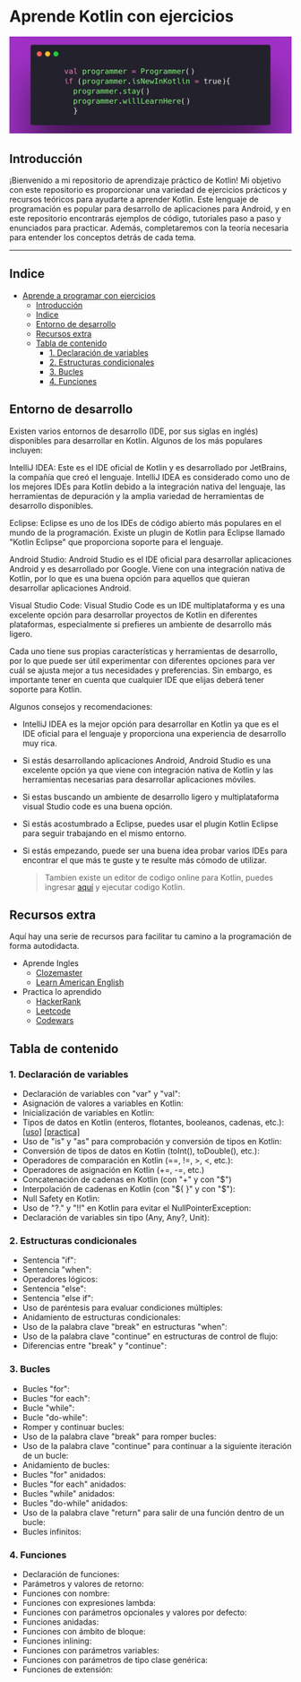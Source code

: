 # Aprende Kotlin con ejercicios

![banner](/banner.png)

## Introducción

¡Bienvenido a mi repositorio de aprendizaje práctico de Kotlin! Mi objetivo con este repositorio es proporcionar una variedad de ejercicios prácticos y recursos teóricos para ayudarte a aprender Kotlin. Este lenguaje de programación es popular para desarrollo de aplicaciones para Android, y en este repositorio encontrarás ejemplos de código, tutoriales paso a paso y enunciados para practicar. Además, completaremos con la teoría necesaria para entender los conceptos detrás de cada tema. 

  ----

## Indice

- [Aprende a programar con ejercicios](#aprende-a-programar-con-ejercicios)
  - [Introducción](#introducción)
  - [Indice](#indice)
  - [Entorno de desarrollo](#entorno-de-desarrollo)
  - [Recursos extra](#recursos-extra)
  - [Tabla de contenido](#tabla-de-contenido)
    - [1. Declaración de variables](#1-declaración-de-variables)
    - [2. Estructuras condicionales](#2-estructuras-condicionales)
    - [3. Bucles](#3-bucles)
    - [4. Funciones](#4-funciones)

## Entorno de desarrollo

Existen varios entornos de desarrollo (IDE, por sus siglas en inglés) disponibles para desarrollar en Kotlin. Algunos de los más populares incluyen:

IntelliJ IDEA: Este es el IDE oficial de Kotlin y es desarrollado por JetBrains, la compañía que creó el lenguaje. IntelliJ IDEA es considerado como uno de los mejores IDEs para Kotlin debido a la integración nativa del lenguaje, las herramientas de depuración y la amplia variedad de herramientas de desarrollo disponibles.

Eclipse: Eclipse es uno de los IDEs de código abierto más populares en el mundo de la programación. Existe un plugin de Kotlin para Eclipse llamado "Kotlin Eclipse" que proporciona soporte para el lenguaje.

Android Studio: Android Studio es el IDE oficial para desarrollar aplicaciones Android y es desarrollado por Google. Viene con una integración nativa de Kotlin, por lo que es una buena opción para aquellos que quieran desarrollar aplicaciones Android.

Visual Studio Code: Visual Studio Code es un IDE multiplataforma y es una excelente opción para desarrollar proyectos de Kotlin en diferentes plataformas, especialmente si prefieres un ambiente de desarrollo más ligero.

Cada uno tiene sus propias características y herramientas de desarrollo, por lo que puede ser útil experimentar con diferentes opciones para ver cuál se ajusta mejor a tus necesidades y preferencias. Sin embargo, es importante tener en cuenta que cualquier IDE que elijas deberá tener soporte para Kotlin.

Algunos consejos y recomendaciones:

  * IntelliJ IDEA es la mejor opción para desarrollar en Kotlin ya que es el IDE oficial para el lenguaje y proporciona una experiencia de desarrollo muy rica.

  * Si estás desarrollando aplicaciones Android, Android Studio es una excelente opción ya que viene con integración nativa de Kotlin y las herramientas necesarias para desarrollar aplicaciones móviles.

  * Si estas buscando un ambiente de desarrollo ligero y multiplataforma visual Studio code es una buena opción.

  * Si estás acostumbrado a Eclipse, puedes usar el plugin Kotlin Eclipse para seguir trabajando en el mismo entorno.

  * Si estás empezando, puede ser una buena idea probar varios IDEs para encontrar el que más te guste y te resulte más cómodo de utilizar.

    > Tambien existe un editor de codigo online para Kotlin, puedes ingresar 
    [aquí](https://play.kotlinlang.org/) y ejecutar codigo Kotlin.

## Recursos extra

Aquí hay una serie de recursos para facilitar tu camino a la programación de forma autodidacta.

* Aprende Ingles
  * [Clozemaster](https://www.clozemaster.com/)
  * [Learn American English](https://www.learnamericanenglishonline.com/)
* Practica lo aprendido
  * [HackerRank](https://hackerrank.com/)
  * [Leetcode](https://leetcode.com/)
  * [Codewars](https://www.codewars.com/)

## Tabla de contenido

### 1. Declaración de variables


* Declaración de variables con "var" y "val":
* Asignación de valores a variables en Kotlin:
* Inicialización de variables en Kotlin:
* Tipos de datos en Kotlin (enteros, flotantes, booleanos, cadenas, etc.): [[uso]](src/main/kotlin/TiposDeDatos.kt) [[practica]](https://gist.github.com/jaennova/22c22670bf9ab3e64e21a6fb7f5e2cf4)
* Uso de "is" y "as" para comprobación y conversión de tipos en Kotlin:
* Conversión de tipos de datos en Kotlin (toInt(), toDouble(), etc.):
* Operadores de comparación en Kotlin (==, !=, >, <, etc.):
* Operadores de asignación en Kotlin (+=, -=, etc.)
* Concatenación de cadenas en Kotlin (con "+" y con "$")
* Interpolación de cadenas en Kotlin (con "\${ }" y con "$"):
* Null Safety en Kotlin:
* Uso de "?." y "!!" en Kotlin para evitar el NullPointerException:
* Declaración de variables sin tipo (Any, Any?, Unit):

### 2. Estructuras condicionales

* Sentencia "if":
* Sentencia "when":
* Operadores lógicos:
* Sentencia "else":
* Sentencia "else if":
* Uso de paréntesis para evaluar condiciones múltiples:
* Anidamiento de estructuras condicionales:
* Uso de la palabra clave "break" en estructuras "when":
* Uso de la palabra clave "continue" en estructuras de control de flujo:
* Diferencias entre "break" y "continue":

### 3. Bucles

* Bucles "for":
* Bucles "for each":
* Bucle "while":
* Bucle "do-while":
* Romper y continuar bucles:
* Uso de la palabra clave "break" para romper bucles:
* Uso de la palabra clave "continue" para continuar a la siguiente iteración de un bucle:
* Anidamiento de bucles:
* Bucles "for" anidados:
* Bucles "for each" anidados:
* Bucles "while" anidados:
* Bucles "do-while" anidados:
* Uso de la palabra clave "return" para salir de una función dentro de un bucle:
* Bucles infinitos:


### 4. Funciones

* Declaración de funciones:
* Parámetros y valores de retorno:
* Funciones con nombre:
* Funciones con expresiones lambda:
* Funciones con parámetros opcionales y valores por defecto:
* Funciones anidadas:
* Funciones con ámbito de bloque:
* Funciones inlining:
* Funciones con parámetros variables:
* Funciones con parámetros de tipo clase genérica:
* Funciones de extensión:
